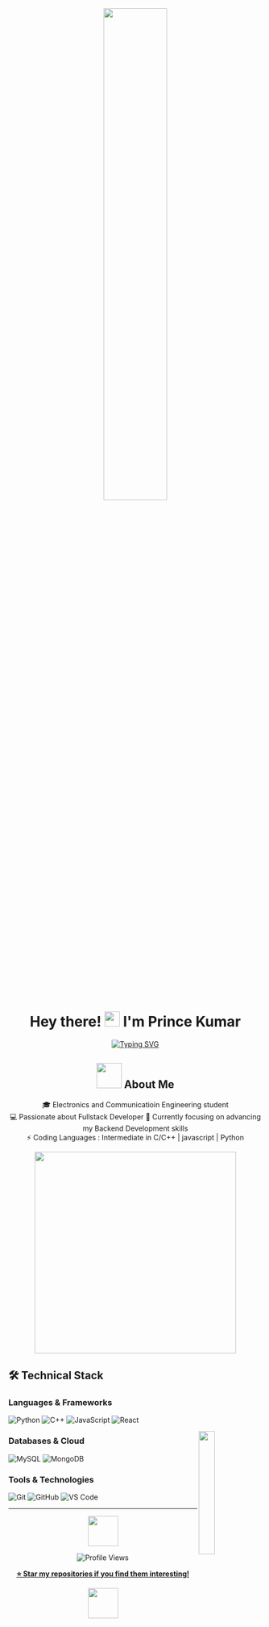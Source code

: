<div align="center">

<img src="https://i.giphy.com/media/v1.Y2lkPTc5MGI3NjExNGJvdzc1dGQwc3ZldXd5dzV6b2dzYXA2Z2tobGxnNGF0ZmdzMXYxdiZlcD12MV9pbnRlcm5hbF9naWZfYnlfaWQmY3Q9cw/3UIcIvkoYgYxi4zGv9/giphy.gif" width="50%"/>

# Hey there! <img src="https://media.giphy.com/media/v1.Y2lkPTc5MGI3NjExNGJqM2h6Y2txdWF4eXNyM3Z4NmFlNDRqNWV1cWJ3dmpxOGJ0YmN1eiZlcD12MV9pbnRlcm5hbF9naWZfYnlfaWQmY3Q9cw/hvRJCLFzcasrR4ia7z/giphy.gif" width="30"> I'm Prince  Kumar

[![Typing SVG](https://readme-typing-svg.herokuapp.com?color=E22FE4&height=45&lines=I'm+a+Coder;Fullstack+Web+Developer;Electronics+and+Communication+Engineering+student&center=true&width=100%)](https://git.io/typing-svg)


## <img src="https://media.giphy.com/media/v1.Y2lkPTc5MGI3NjExYXN1Z2syNXV5NjVwdnhicnJ2Z3NlNXV6OWM5Z2d0dWRhbGptaXB6ciZlcD12MV9pbnRlcm5hbF9naWZfYnlfaWQmY3Q9cw/VgCDAzcKvsR6OM0uWg/giphy.gif" width="50"> About Me 

🎓 Electronics and Communicatioin Engineering student  
💻 Passionate about Fullstack Developer 
🌱 Currently focusing on advancing my Backend Development skills  
⚡ Coding Languages : Intermediate in C/C++  | javascript | Python

<img src="https://media.giphy.com/media/v1.Y2lkPTc5MGI3NjExbnI5Z2ltZXV4OW41cWVrY2MyZjJyMmw0ZnQyODVnbGpzZTAzcXVzbiZlcD12MV9pbnRlcm5hbF9naWZfYnlfaWQmY3Q9cw/L1R1tvI9svkIWwpVYr/giphy.gif" width="400">

</div>

## 🛠️ Technical Stack

### Languages & Frameworks
![Python](https://img.shields.io/badge/Python-3776AB?style=for-the-badge&logo=python&logoColor=white)
![C++](https://img.shields.io/badge/C++-00599C?style=for-the-badge&logo=cplusplus&logoColor=white)
![JavaScript](https://img.shields.io/badge/JavaScript-F7DF1E?style=for-the-badge&logo=javascript&logoColor=black)
![React](https://img.shields.io/badge/react-%2320232a.svg?style=for-the-badge&logo=react&logoColor=%2361DAFB)
  

<img src="https://media2.giphy.com/media/v1.Y2lkPTc5MGI3NjExYnlxZDhkeXg2aTBwN2o1bm1yNDYwY3Nmb29hMTVlcXZ0YXhoMjVuYiZlcD12MV9pbnRlcm5hbF9naWZfYnlfaWQmY3Q9cw/z0hUv6bpBWUUOtShDf/giphy.webp" width="25%" align="right">


### Databases & Cloud
![MySQL](https://img.shields.io/badge/MySQL-4479A1?style=for-the-badge&logo=mysql&logoColor=white)
![MongoDB](https://img.shields.io/badge/MongoDB-%234ea94b.svg?style=for-the-badge&logo=mongodb&logoColor=white)
                  

### Tools & Technologies
![Git](https://img.shields.io/badge/Git-F05032?style=for-the-badge&logo=git&logoColor=white)
![GitHub](https://img.shields.io/badge/GitHub-181717?style=for-the-badge&logo=github&logoColor=white)
![VS Code](https://img.shields.io/badge/VS_Code-007ACC?style=for-the-badge&logo=visual-studio-code&logoColor=white)

<!--
## <img src="https://media.giphy.com/media/v1.Y2lkPTc5MGI3NjExcWd4ZWxmYWd4dWJmOWU4YzgxamRwMng2bXUxcTk4M2h1amh3YmF6eiZlcD12MV9pbnRlcm5hbF9naWZfYnlfaWQmY3Q9cw/W5eoZHPpUx9sapR0eu/giphy.gif" width="40"> My GitHub Stats📊

<div align="center">
  
[![GitHub Stats](https://github-readme-stats.vercel.app/api?username=Prince-Kumar&show_icons=true&theme=radical)](https://github.com/Prince-Kumar04)

[![Top Languages](https://github-readme-stats.vercel.app/api/top-langs/?username=Prince-Kumar&layout=compact&theme=radical)](https://github.com/Prince-Kumar04)

[![GitHub Streak](https://github-readme-streak-stats.herokuapp.com/?user=Prince-Kumar&theme=radical)](https://github.com/Prince-Kumar04)

</div>
-->

<!--
## <img src="https://media.giphy.com/media/v1.Y2lkPTc5MGI3NjExam50aWxqcDk0cnhveXVmdW9kYWQ0ZGVxdnhhM3p6ZXBxaWd6c2RmeCZlcD12MV9pbnRlcm5hbF9naWZfYnlfaWQmY3Q9cw/LPkczVwUYcMbXsRxIK/giphy.gif" width="40">**GITHUB TROPHIES** 🏆

<div align="center">
<img src="https://github-profile-trophy.vercel.app/?username=Prince -Kumar&theme=onedark&column=-1&margin-w=8&no-frame=true&no-bg=true" alt="Prince -Kumar" /></a>
</div 
  -->
<!-- 
## GSSOC(24) Badges
<div style='display:flex; align-items:center; gap: 10px;' align='center'><a href="https://gssoc.girlscript.tech/leaderboard">
<img src="https://raw.githubusercontent.com/GSSoC24/Postman-Challenge/main/docs/assets/Postman%20White.png" width="100px" height="100px" alt="Postman Badge"/>
<img src="https://raw.githubusercontent.com/GSSoC24/Postman-Challenge/main/docs/assets/1.png" width="100px" height="100px" alt="Challenge Badge 1"/>
<img src="https://raw.githubusercontent.com/GSSoC24/Postman-Challenge/main/docs/assets/2.png" width="100px" height="100px" alt="Challenge Badge 2"/>
<img src="https://raw.githubusercontent.com/GSSoC24/Postman-Challenge/main/docs/assets/3.png" width="100px" height="100px" alt="Challenge Badge 3"/>
<img src="https://raw.githubusercontent.com/GSSoC24/Postman-Challenge/main/docs/assets/4.png" width="100px" height="100px" alt="Challenge Badge 4"/>
<img src="https://raw.githubusercontent.com/GSSoC24/Postman-Challenge/main/docs/assets/5.png" width="100px" height="100px" alt="Challenge Badge 5"/>
<!-- <img src="https://raw.githubusercontent.com/GSSoC24/Contributor/refs/heads/main/assets/Code%20Luminary.png" width="105px" height="105px" />
<img src="https://raw.githubusercontent.com/GSSoC24/Contributor/refs/heads/main/assets/Git%20Explorer.png" width="100px" height="100px" />
<img src="https://raw.githubusercontent.com/GSSoC24/Contributor/refs/heads/main/assets/Pull%20Expert.png" width="100px" height="100px" /></a> -->

<!-- 
## Hactoberfest'24
[![An image of @Prince Kumar's Holopin badges, which is a link to view their full Holopin profile](https://holopin.me/Prince Kumar)](https://holopin.io/@Prince Kumar)
 -->
---
<div align="center">

<img src="https://media.giphy.com/media/v1.Y2lkPTc5MGI3NjExY2JsM2F2eDhybzR6M25lbWJhd2dyNWJidGQ3bnBybXE1bnpldDIzeiZlcD12MV9pbnRlcm5hbF9naWZfYnlfaWQmY3Q9cw/QXPqYpSyBIMjBTtBbl/giphy.gif" width="60">

![Profile Views](https://visitor-badge-deno.deno.dev/Prince-Kumar.Prince-Kumar.svg)

**[⭐ Star my repositories if you find them interesting!](https://github.com/Prince-Kumar?tab=repositories)**

<img src="https://media.giphy.com/media/v1.Y2lkPTc5MGI3NjExZnIxcm91dWVnaHF6MndueHdwbzY1eXBoOGdxbXJ6MGV6MjAxODM0dCZlcD12MV9pbnRlcm5hbF9naWZfYnlfaWQmY3Q9cw/WFZvB7VIXBgiz3oDXE/giphy.gif" width="60">

</div>
